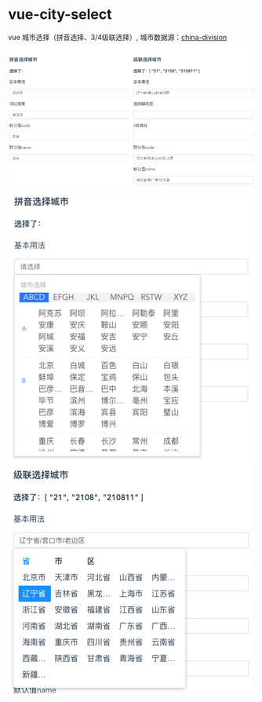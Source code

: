# vue-city-select
vue 城市选择（拼音选择、3/4级联选择）, 城市数据源：[china-division](https://www.npmjs.com/package/china-division)

![alt](./public/1.png)
![alt](./public/2.png)
![alt](./public/3.png)
